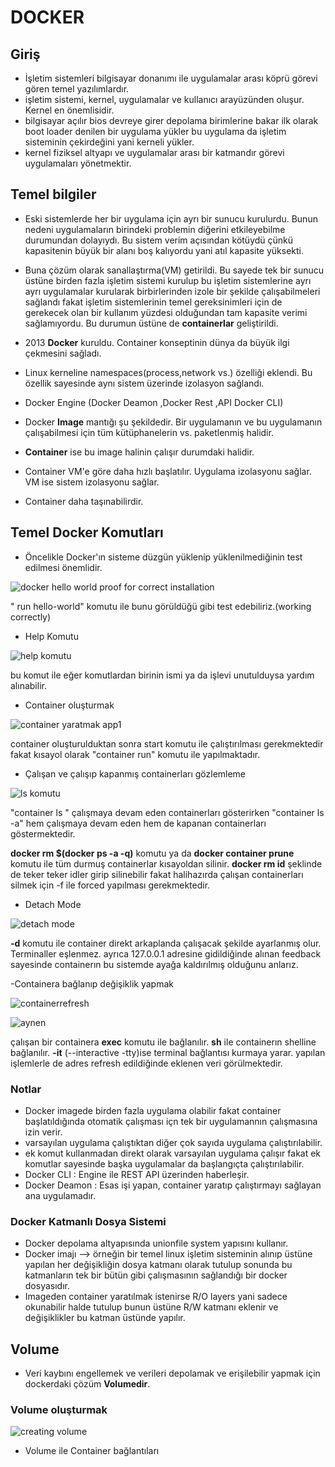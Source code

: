 # DOCKER
## Giriş
- İşletim sistemleri bilgisayar donanımı ile uygulamalar arası köprü görevi gören temel yazılımlardır.
- işletim sistemi, kernel, uygulamalar ve kullanıcı arayüzünden oluşur. Kernel en önemlisidir.
- bilgisayar açılır bios devreye girer depolama birimlerine bakar ilk olarak boot loader denilen bir uygulama yükler bu uygulama
  da işletim sisteminin çekirdeğini yani kerneli yükler.
- kernel fiziksel altyapı ve uygulamalar arası bir katmandır görevi uygulamaları yönetmektir.
## Temel bilgiler
- Eski sistemlerde her bir uygulama için ayrı bir sunucu kurulurdu. Bunun nedeni uygulamaların birindeki problemin diğerini etkileyebilme
durumundan dolayıydı. Bu sistem verim açısından kötüydü çünkü kapasitenin büyük bir alanı boş kalıyordu yani atıl kapasite yüksekti.

- Buna çözüm olarak sanallaştırma(VM) getirildi. Bu sayede tek bir sunucu üstüne birden fazla işletim sistemi kurulup bu işletim sistemlerine
ayrı ayrı uygulamalar kurularak birbirlerinden izole bir şekilde çalışabilmeleri sağlandı fakat işletim sistemlerinin temel gereksinimleri için
de gerekecek olan bir kullanım yüzdesi olduğundan tam kapasite verimi sağlamıyordu. Bu durumun üstüne de **containerlar** geliştirildi.

- 2013 **Docker** kuruldu. Container konseptinin dünya da büyük ilgi çekmesini sağladı.

- Linux kerneline namespaces(process,network vs.) özelliği eklendi. Bu özellik sayesinde aynı sistem üzerinde izolasyon sağlandı.

- Docker Engine (Docker Deamon ,Docker Rest ,API Docker CLI)

- Docker **Image** mantığı şu şekildedir. Bir uygulamanın ve bu uygulamanın çalışabilmesi için tüm kütüphanelerin vs. paketlenmiş halidir.
- **Container** ise bu image halinin çalışır durumdaki halidir.

- Container VM'e göre daha hızlı başlatılır. Uygulama izolasyonu sağlar. VM ise sistem izolasyonu sağlar.
- Container daha taşınabilirdir.
## Temel Docker Komutları
- Öncelikle Docker'ın sisteme düzgün yüklenip yüklenilmediğinin test edilmesi önemlidir.

![docker hello world proof for correct installation](https://user-images.githubusercontent.com/99764271/167263255-ac9f6f65-9427-45a4-8ce9-d79df93ea400.PNG)

" run hello-world" komutu ile bunu görüldüğü gibi test edebiliriz.(working correctly)

- Help Komutu

![help komutu](https://user-images.githubusercontent.com/99764271/167263162-6dbfa539-660b-46d7-83cf-b917270b4142.PNG)

bu komut ile eğer komutlardan birinin ismi ya da işlevi unutulduysa yardım alınabilir.

- Container oluşturmak

![container yaratmak app1](https://user-images.githubusercontent.com/99764271/167263357-c22ab701-4347-4fc8-8c64-67dac9afcafe.PNG)

container oluşturulduktan sonra start komutu ile çalıştırılması gerekmektedir fakat kısayol olarak "container run" komutu ile yapılmaktadır.

- Çalışan ve çalışıp kapanmış containerları gözlemleme

![ls komutu](https://user-images.githubusercontent.com/99764271/167263534-463b6d1e-9452-4123-9a9a-ddc5d66aaac1.png)

"container ls " çalışmaya devam eden containerları gösterirken "container ls -a" hem çalışmaya devam eden hem de kapanan containerları göstermektedir.

**docker rm $(docker ps -a -q)** komutu ya da **docker container prune** komutu ile tüm durmuş containerlar kısayoldan silinir.
**docker rm id** şeklinde de teker teker idler girip silinebilir fakat halihazırda çalışan containerları silmek için
-f ile forced yapılması gerekmektedir.

- Detach Mode 

![detach mode](https://user-images.githubusercontent.com/99764271/167291955-2081776e-da64-4261-af34-6147173e3d93.PNG)

**-d** komutu ile container direkt arkaplanda çalışacak şekilde ayarlanmış olur. Terminaller eşlenmez.
ayrıca 127.0.0.1 adresine gidildiğinde alınan feedback sayesinde containerın bu sistemde ayağa kaldırılmış olduğunu anlarız.

-Containera bağlanıp değişiklik yapmak

![containerrefresh](https://user-images.githubusercontent.com/99764271/167298019-dd8b74e2-de09-4ace-9878-6d4044cd14b8.PNG)

![aynen](https://user-images.githubusercontent.com/99764271/167298053-e1859203-2a0b-47b4-aeeb-0c9145ae55b1.PNG)

çalışan bir containera **exec** komutu ile bağlanılır. **sh** ile containerın shelline bağlanılır. **-it** (--interactive -tty)ise terminal bağlantısı kurmaya yarar.
yapılan işlemlerle de adres refresh edildiğinde eklenen veri görülmektedir.


### Notlar
- Docker imagede birden fazla uygulama olabilir fakat container başlatıldığında otomatik çalışması içn tek bir uygulamannın çalışmasına izin verir.
- varsayılan uygulama çalıştıktan diğer çok sayıda uygulama çalıştırılabilir.
- ek komut kullanmadan direkt olarak varsayılan uygulama çalışır fakat ek komutlar sayesinde başka uygulamalar da başlangıçta çalıştırılabilir.
- Docker CLI : Engine ile REST API üzerinden haberleşir.
- Docker Deamon : Esas işi yapan, container yaratıp çalıştırmayı sağlayan ana uygulamadır.

### Docker Katmanlı Dosya Sistemi
- Docker depolama altyapısında unionfile system yapısını kullanır.
- Docker imajı --> örneğin bir temel linux işletim sisteminin alınıp üstüne yapılan her değişikliğin dosya katmanı olarak tutulup sonunda bu katmanların
tek bir bütün gibi çalışmasının sağlandığı bir docker dosyasıdır.
- Imageden container yaratılmak istenirse R/O layers yani sadece okunabilir halde tutulup bunun üstüne R/W katmanı eklenir ve değişiklikler bu katman üstünde yapılır.

## Volume
- Veri kaybını engellemek ve verileri depolamak ve erişilebilir yapmak için dockerdaki çözüm **Volumedir**.
### Volume oluşturmak

![creating volume](https://user-images.githubusercontent.com/99764271/167298474-2c0288de-afc1-49fd-af6b-5d7fe091a627.PNG)

- Volume ile Container bağlantıları




